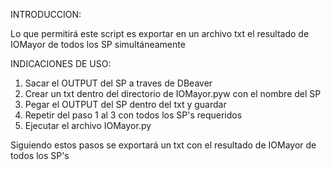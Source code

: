 INTRODUCCION:

Lo que permitirá este script es exportar en un archivo txt el resultado de IOMayor de todos los SP simultáneamente


INDICACIONES DE USO:

1. Sacar el OUTPUT del SP a traves de DBeaver
2. Crear un txt dentro del directorio de IOMayor.pyw con el nombre del SP
3. Pegar el OUTPUT del SP dentro del txt y guardar
4. Repetir del paso 1 al 3 con todos los SP's requeridos
5. Ejecutar el archivo IOMayor.py

Siguiendo estos pasos se exportará un txt con el resultado de IOMayor de todos los SP's
